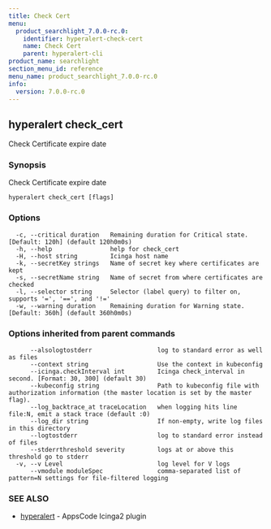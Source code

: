 ```yaml
---
title: Check Cert
menu:
  product_searchlight_7.0.0-rc.0:
    identifier: hyperalert-check-cert
    name: Check Cert
    parent: hyperalert-cli
product_name: searchlight
section_menu_id: reference
menu_name: product_searchlight_7.0.0-rc.0
info:
  version: 7.0.0-rc.0
---
```


## hyperalert check_cert

Check Certificate expire date

### Synopsis

Check Certificate expire date

```
hyperalert check_cert [flags]
```

### Options

```
  -c, --critical duration   Remaining duration for Critical state. [Default: 120h] (default 120h0m0s)
  -h, --help                help for check_cert
  -H, --host string         Icinga host name
  -k, --secretKey strings   Name of secret key where certificates are kept
  -s, --secretName string   Name of secret from where certificates are checked
  -l, --selector string     Selector (label query) to filter on, supports '=', '==', and '!='
  -w, --warning duration    Remaining duration for Warning state. [Default: 360h] (default 360h0m0s)
```

### Options inherited from parent commands

```
      --alsologtostderr                  log to standard error as well as files
      --context string                   Use the context in kubeconfig
      --icinga.checkInterval int         Icinga check_interval in second. [Format: 30, 300] (default 30)
      --kubeconfig string                Path to kubeconfig file with authorization information (the master location is set by the master flag).
      --log_backtrace_at traceLocation   when logging hits line file:N, emit a stack trace (default :0)
      --log_dir string                   If non-empty, write log files in this directory
      --logtostderr                      log to standard error instead of files
      --stderrthreshold severity         logs at or above this threshold go to stderr
  -v, --v Level                          log level for V logs
      --vmodule moduleSpec               comma-separated list of pattern=N settings for file-filtered logging
```

### SEE ALSO

* [hyperalert](/products/searchlight/7.0.0-rc.0/reference/hyperalert/hyperalert)	 - AppsCode Icinga2 plugin


